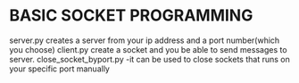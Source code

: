 # BASIC SOCKET PROGRAMMING


server.py creates a server from your ip address and a port number(which you choose)
client.py create a socket and you be able to send messages to server.
close_socket_byport.py -it can be used to close sockets that runs on your specific port manually
